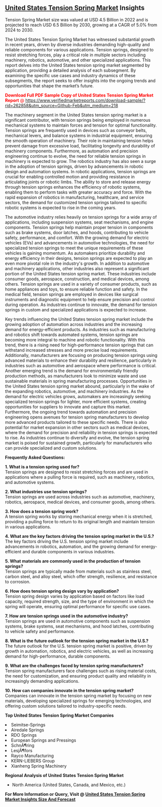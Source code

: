 <h2><a href="https://www.verifiedmarketreports.com/download-sample/?rid=262858&amp;utm_source=Github-Feb&amp;utm_medium=218" target="_blank">United States Tension Spring Market</a> Insights</h2><p>Tension Spring Market size was valued at USD 4.5 Billion in 2022 and is projected to reach USD 6.5 Billion by 2030, growing at a CAGR of 5.0% from 2024 to 2030.</p><p> <p>The United States Tension Spring Market has witnessed substantial growth in recent years, driven by diverse industries demanding high-quality and reliable components for various applications. Tension springs, designed to resist stretching forces, play a critical role in multiple sectors including machinery, robotics, automotive, and other specialized applications. This report delves into the United States tension spring market segmented by application, providing a detailed analysis of each subsegment. By examining the specific use cases and industry dynamics of these subsegments, the report seeks to offer insights into the ongoing trends and opportunities that shape the market’s future. <p><span class=""><span style="color: #ff0000;"><strong>Download Full PDF Sample Copy of United States Tension Spring Market Report</strong> @ </span><a href="https://www.verifiedmarketreports.com/download-sample/?rid=262858&amp;utm_source=Github-Feb&amp;utm_medium=218" target="_blank">https://www.verifiedmarketreports.com/download-sample/?rid=262858&amp;utm_source=Github-Feb&amp;utm_medium=218</a></span></p></p> <p>The machinery segment in the United States tension spring market is a significant contributor, with tension springs being employed in numerous mechanical systems to maintain forces and tension for optimal functionality. Tension springs are frequently used in devices such as conveyor belts, mechanical levers, and balance systems in industrial equipment, ensuring the smooth operation of machinery. Their role in maintaining tension helps prevent damage from excessive load, facilitating longevity and durability of machinery components. Furthermore, as automation and precision engineering continue to evolve, the need for reliable tension springs in machinery is expected to grow. The robotics industry has also seen a surge in the adoption of tension springs, driven by advancements in robotic design and automation systems. In robotic applications, tension springs are crucial for enabling controlled motion and providing resistance in articulating joints or robotic limbs. The ability to store and release energy through tension springs enhances the efficiency of robotic systems, enabling them to perform tasks with greater accuracy and force. With the rapid expansion of robotics in manufacturing, healthcare, and service sectors, the demand for customized tension springs tailored to specific robotic systems is expected to rise in the coming years.</p> <p>The automotive industry relies heavily on tension springs for a wide array of applications, including suspension systems, seat mechanisms, and engine components. Tension springs help maintain proper tension in components such as brake systems, door latches, and hoods, contributing to vehicle safety, performance, and comfort. With the growing demand for electric vehicles (EVs) and advancements in automotive technologies, the need for specialized tension springs to meet the unique requirements of these vehicles is gaining momentum. As automakers prioritize durability and energy efficiency in their designs, tension springs are expected to play an even more pivotal role in the industry's growth. In addition to automotive and machinery applications, other industries also represent a significant portion of the United States tension spring market. These industries include consumer goods, aerospace, construction, and medical devices, among others. Tension springs are used in a variety of consumer products, such as home appliances and toys, to ensure reliable function and safety. In the medical field, tension springs are employed in devices like surgical instruments and diagnostic equipment to help ensure precision and control during operation. As industries continue to innovate, the demand for tension springs in custom and specialized applications is expected to increase.</p> <p>Key trends influencing the United States tension spring market include the growing adoption of automation across industries and the increasing demand for energy-efficient products. As industries such as manufacturing and robotics shift towards automated systems, tension springs are becoming more integral to machine and robotic functionality. With this trend, there is a rising need for high-performance tension springs that can withstand increased stresses and more precise load requirements. Additionally, manufacturers are focusing on producing tension springs using advanced materials to enhance their durability and resilience, particularly in industries such as automotive and aerospace where performance is critical. Another emerging trend is the demand for environmentally friendly production methods, as manufacturers look to minimize waste and use sustainable materials in spring manufacturing processes. Opportunities in the United States tension spring market abound, particularly in the wake of the expanding robotics, automotive, and machinery industries. As the demand for electric vehicles grows, automakers are increasingly seeking specialized tension springs for lighter, more efficient systems, creating opportunities for suppliers to innovate and capture this market. Furthermore, the ongoing trend towards automation and precision engineering opens avenues for tension spring manufacturers to develop more advanced products tailored to these specific needs. There is also potential for market expansion in other sectors such as medical devices, where the demand for precision and reliability in tension springs is expected to rise. As industries continue to diversify and evolve, the tension spring market is poised for sustained growth, particularly for manufacturers who can provide specialized and custom solutions.</p> <p><strong>Frequently Asked Questions:</strong></p> <p><strong>1. What is a tension spring used for?</strong><br>Tension springs are designed to resist stretching forces and are used in applications where a pulling force is required, such as machinery, robotics, and automotive systems.</p> <p><strong>2. What industries use tension springs?</strong><br>Tension springs are used across industries such as automotive, machinery, robotics, aerospace, medical devices, and consumer goods, among others.</p> <p><strong>3. How does a tension spring work?</strong><br>A tension spring works by storing mechanical energy when it is stretched, providing a pulling force to return to its original length and maintain tension in various applications.</p> <p><strong>4. What are the key factors driving the tension spring market in the U.S.?</strong><br>The key factors driving the U.S. tension spring market include advancements in robotics, automation, and the growing demand for energy-efficient and durable components in various industries.</p> <p><strong>5. What materials are commonly used in the production of tension springs?</strong><br>Tension springs are typically made from materials such as stainless steel, carbon steel, and alloy steel, which offer strength, resilience, and resistance to corrosion.</p> <p><strong>6. How does tension spring design vary by application?</strong><br>Tension spring design varies by application based on factors like load capacity, required strength, size, and the type of environment in which the spring will operate, ensuring optimal performance for specific use cases.</p> <p><strong>7. How are tension springs used in the automotive industry?</strong><br>Tension springs are used in automotive components such as suspension systems, brake systems, seat mechanisms, and hood latches, contributing to vehicle safety and performance.</p> <p><strong>8. What is the future outlook for the tension spring market in the U.S.?</strong><br>The future outlook for the U.S. tension spring market is positive, driven by growth in automation, robotics, and electric vehicles, as well as increasing demand for high-performance, durable components.</p> <p><strong>9. What are the challenges faced by tension spring manufacturers?</strong><br>Tension spring manufacturers face challenges such as rising material costs, the need for customization, and ensuring product quality and reliability in increasingly demanding applications.</p> <p><strong>10. How can companies innovate in the tension spring market?</strong><br>Companies can innovate in the tension spring market by focusing on new materials, developing specialized springs for emerging technologies, and offering custom solutions tailored to industry-specific needs.</p> </p><p><strong>Top United States Tension Spring Market Companies</strong></p><div data-test-id=""><p><li>Seimitse-Springs</li><li> Airedale Springs</li><li> RDO Springs</li><li> European Springs and Pressings</li><li> SchnÃ¶ring</li><li> LesjÃ¶fors</li><li> Rayco Manufacturing</li><li> KERN-LIEBERS Group</li><li> Xianheng Spring Machinery</li></p><div><strong>Regional Analysis of&nbsp;United States Tension Spring Market</strong></div><ul><li dir="ltr"><p dir="ltr">North America&nbsp;(United States, Canada, and Mexico, etc.)</p></li></ul><p><strong>For More Information or Query, Visit @&nbsp;</strong><strong><a href="https://www.verifiedmarketreports.com/product/tension-spring-market/?utm_source=Github-Feb&amp;utm_medium=218" target="_blank">United States Tension Spring Market Insights Size And Forecast</a></strong></p></div>
